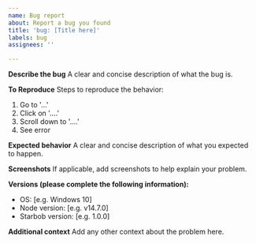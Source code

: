 ```yaml
---
name: Bug report
about: Report a bug you found
title: 'bug: [Title here]'
labels: bug
assignees: ''

---
```


**Describe the bug**
A clear and concise description of what the bug is.

**To Reproduce**
Steps to reproduce the behavior:
1. Go to '...'
2. Click on '....'
3. Scroll down to '....'
4. See error

**Expected behavior**
A clear and concise description of what you expected to happen.

**Screenshots**
If applicable, add screenshots to help explain your problem.

**Versions (please complete the following information):**
 - OS: [e.g. Windows 10]
 - Node version: [e.g. v14.7.0]
 - Starbob version: [e.g. 1.0.0]

**Additional context**
Add any other context about the problem here.
